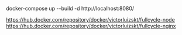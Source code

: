 docker-compose up --build -d
http://localhost:8080/

https://hub.docker.com/repository/docker/victorluizskt/fullcycle-node
https://hub.docker.com/repository/docker/victorluizskt/fullcycle-nginx
